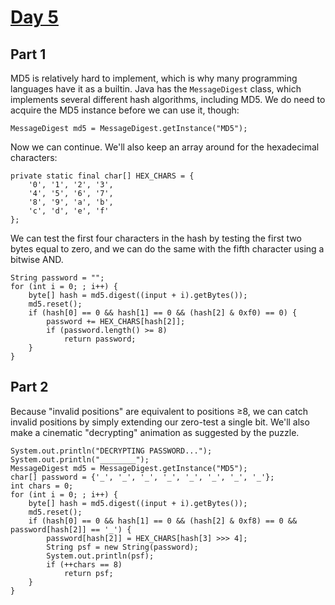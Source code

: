 # [Day 5](https://adventofcode.com/2016/day/5)

## Part 1

MD5 is relatively hard to implement, which is why many programming languages have it as a builtin. Java has the `MessageDigest` class, which implements several different hash algorithms, including MD5. We do need to acquire the MD5 instance before we can use it, though:

    MessageDigest md5 = MessageDigest.getInstance("MD5");

Now we can continue. We'll also keep an array around for the hexadecimal characters:

    private static final char[] HEX_CHARS = {
        '0', '1', '2', '3',
        '4', '5', '6', '7',
        '8', '9', 'a', 'b',
        'c', 'd', 'e', 'f'
    };

We can test the first four characters in the hash by testing the first two bytes equal to zero, and we can do the same with the fifth character using a bitwise AND.

    String password = "";
    for (int i = 0; ; i++) {
        byte[] hash = md5.digest((input + i).getBytes());
        md5.reset();
        if (hash[0] == 0 && hash[1] == 0 && (hash[2] & 0xf0) == 0) {
            password += HEX_CHARS[hash[2]];
            if (password.length() >= 8)
                return password;
        }
    }

## Part 2

Because "invalid positions" are equivalent to positions &ge;8, we can catch invalid positions by simply extending our zero-test a single bit. We'll also make a cinematic "decrypting" animation as suggested by the puzzle.

    System.out.println("DECRYPTING PASSWORD...");
    System.out.println("________");
    MessageDigest md5 = MessageDigest.getInstance("MD5");
    char[] password = {'_', '_', '_', '_', '_', '_', '_', '_'};
    int chars = 0;
    for (int i = 0; ; i++) {
        byte[] hash = md5.digest((input + i).getBytes());
        md5.reset();
        if (hash[0] == 0 && hash[1] == 0 && (hash[2] & 0xf8) == 0 && password[hash[2]] == '_') {
            password[hash[2]] = HEX_CHARS[hash[3] >>> 4];
            String psf = new String(password);
            System.out.println(psf);
            if (++chars == 8)
                return psf;
        }
    }
